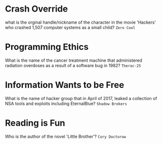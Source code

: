 # Crash Override
what is the orginal handle/nickname of the character in the movie 'Hackers' who crashed 1,507 computer systems as a small child?
`Zero Cool`

# Programming Ethics
What is the name of the cancer treatment machine that administered radiation overdoses as a result of a software bug in 1982?
`Therac-25`

# Information Wants to be Free
What is the name of hacker group that in April of 2017, leaked a collection of NSA tools and exploits including EternalBlue?
`Shadow Brokers`

# Reading is Fun
Who is the author of the novel 'Little Brother'?
`Cory Doctorow`
